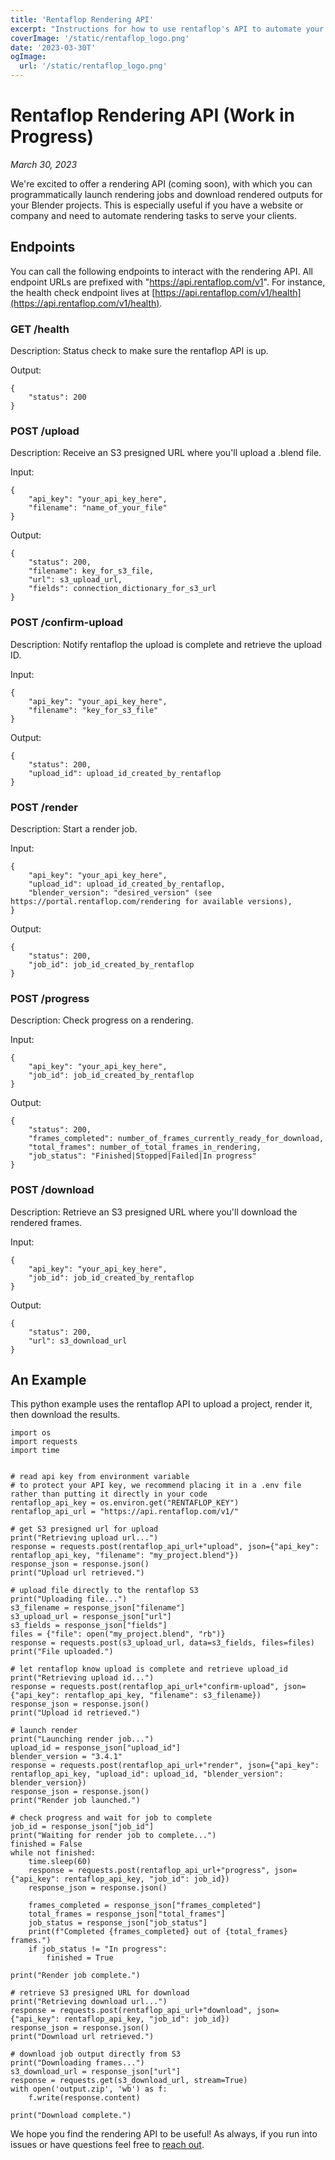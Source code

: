 ```yaml
---
title: 'Rentaflop Rendering API'
excerpt: "Instructions for how to use rentaflop's API to automate your rendering."
coverImage: '/static/rentaflop_logo.png'
date: '2023-03-30T'
ogImage:
  url: '/static/rentaflop_logo.png'
---
```


# Rentaflop Rendering API (Work in Progress)

_March 30, 2023_

We're excited to offer a rendering API (coming soon), with which you can programmatically launch rendering jobs and download rendered outputs for your
Blender projects. This is especially useful if you have a website or company and need to automate rendering tasks to serve your clients.

## Endpoints

You can call the following endpoints to interact with the rendering API. All endpoint URLs are prefixed with "https://api.rentaflop.com/v1". For instance,
the health check endpoint lives at [https://api.rentaflop.com/v1/health](https://api.rentaflop.com/v1/health).

### **GET /health**

Description: Status check to make sure the rentaflop API is up.

Output:

```
{
    "status": 200
}
```

### **POST /upload**

Description: Receive an S3 presigned URL where you'll upload a .blend file.

Input:

```
{
    "api_key": "your_api_key_here",
    "filename": "name_of_your_file"
}
```

Output:

```
{
    "status": 200,
    "filename": key_for_s3_file,
    "url": s3_upload_url,
    "fields": connection_dictionary_for_s3_url
}
```

### **POST /confirm-upload**

Description: Notify rentaflop the upload is complete and retrieve the upload ID.

Input:

```
{
    "api_key": "your_api_key_here",
    "filename": "key_for_s3_file"
}
```

Output:

```
{
    "status": 200,
    "upload_id": upload_id_created_by_rentaflop
}
```

### **POST /render**

Description: Start a render job.

Input:

```
{
    "api_key": "your_api_key_here",
    "upload_id": upload_id_created_by_rentaflop,
    "blender_version": "desired_version" (see https://portal.rentaflop.com/rendering for available versions),
}
```

Output:

```
{
    "status": 200,
    "job_id": job_id_created_by_rentaflop
}
```

### **POST /progress**

Description: Check progress on a rendering.

Input:

```
{
    "api_key": "your_api_key_here",
    "job_id": job_id_created_by_rentaflop
}
```

Output:

```
{
    "status": 200,
    "frames_completed": number_of_frames_currently_ready_for_download,
    "total_frames": number_of_total_frames_in_rendering,
    "job_status": "Finished|Stopped|Failed|In progress"
}
```

### **POST /download**

Description: Retrieve an S3 presigned URL where you'll download the rendered frames.

Input:

```
{
    "api_key": "your_api_key_here",
    "job_id": job_id_created_by_rentaflop
}
```

Output:

```
{
    "status": 200,
    "url": s3_download_url
}
```


## An Example

This python example uses the rentaflop API to upload a project, render it, then download the results.

```
import os
import requests
import time


# read api key from environment variable
# to protect your API key, we recommend placing it in a .env file rather than putting it directly in your code
rentaflop_api_key = os.environ.get("RENTAFLOP_KEY")
rentaflop_api_url = "https://api.rentaflop.com/v1/"

# get S3 presigned url for upload
print("Retrieving upload url...")
response = requests.post(rentaflop_api_url+"upload", json={"api_key": rentaflop_api_key, "filename": "my_project.blend"})
response_json = response.json()
print("Upload url retrieved.")

# upload file directly to the rentaflop S3
print("Uploading file...")
s3_filename = response_json["filename"]
s3_upload_url = response_json["url"]
s3_fields = response_json["fields"]
files = {"file": open("my_project.blend", "rb")}
response = requests.post(s3_upload_url, data=s3_fields, files=files)
print("File uploaded.")

# let rentaflop know upload is complete and retrieve upload_id
print("Retrieving upload id...")
response = requests.post(rentaflop_api_url+"confirm-upload", json={"api_key": rentaflop_api_key, "filename": s3_filename})
response_json = response.json()
print("Upload id retrieved.")

# launch render
print("Launching render job...")
upload_id = response_json["upload_id"]
blender_version = "3.4.1"
response = requests.post(rentaflop_api_url+"render", json={"api_key": rentaflop_api_key, "upload_id": upload_id, "blender_version": blender_version})
response_json = response.json()
print("Render job launched.")

# check progress and wait for job to complete
job_id = response_json["job_id"]
print("Waiting for render job to complete...")
finished = False
while not finished:
    time.sleep(60)
    response = requests.post(rentaflop_api_url+"progress", json={"api_key": rentaflop_api_key, "job_id": job_id})
    response_json = response.json()

    frames_completed = response_json["frames_completed"]
    total_frames = response_json["total_frames"]
    job_status = response_json["job_status"]
    print(f"Completed {frames_completed} out of {total_frames} frames.")
    if job_status != "In progress":
        finished = True

print("Render job complete.")

# retrieve S3 presigned URL for download
print("Retrieving download url...")
response = requests.post(rentaflop_api_url+"download", json={"api_key": rentaflop_api_key, "job_id": job_id})
response_json = response.json()
print("Download url retrieved.")

# download job output directly from S3
print("Downloading frames...")
s3_download_url = response_json["url"]
response = requests.get(s3_download_url, stream=True)
with open('output.zip', 'wb') as f:
    f.write(response.content)

print("Download complete.")
```

We hope you find the rendering API to be useful! As always, if you run into issues or have questions feel free
to [reach out](https://portal.rentaflop.com/contact).